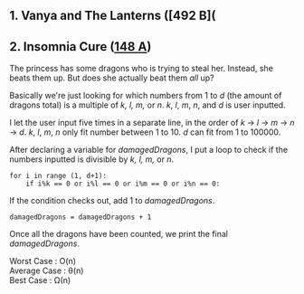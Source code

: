 ## 1. Vanya and The Lanterns ([492 B](
## 2. Insomnia Cure ([148 A](http://codeforces.com/contest/148/problem/A))
The princess has some dragons who is trying to steal her. Instead, she beats them up. But does she actually beat them *all* up?

Basically we're just looking for which numbers from 1 to *d* (the amount of dragons total) is a multiple of *k, l, m,* or *n*. *k*, *l*, *m*, *n*, and *d* is user inputted.

I let the user input five times in a separate line, in the order of *k* -> *l* -> *m* -> *n* -> *d*.  *k*, *l*, *m*, *n* only fit number between 1 to 10. *d* can fit from 1 to 100000.

After declaring a variable for *damagedDragons*, I put a loop to check if the numbers inputted is divisible by *k, l, m,* or *n*.
```
for i in range (1, d+1):
    if i%k == 0 or i%l == 0 or i%m == 0 or i%n == 0:
```
If the condition checks out, add 1 to *damagedDragons*.
```
damagedDragons = damagedDragons + 1
```

Once all the dragons have been counted, we print the final *damagedDragons*.

Worst Case : O(n)  
Average Case : θ(n)  
Best Case : Ω(n)
